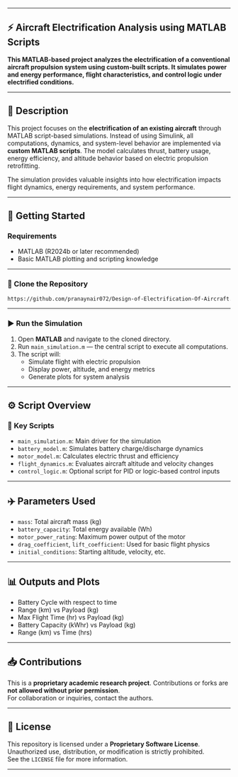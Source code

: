 
---

## ⚡ Aircraft Electrification Analysis using MATLAB Scripts  
**This MATLAB-based project analyzes the electrification of a conventional aircraft propulsion system using custom-built scripts. It simulates power and energy performance, flight characteristics, and control logic under electrified conditions.**

---

## 📄 Description

This project focuses on the **electrification of an existing aircraft** through MATLAB script-based simulations. Instead of using Simulink, all computations, dynamics, and system-level behavior are implemented via **custom MATLAB scripts**. The model calculates thrust, battery usage, energy efficiency, and altitude behavior based on electric propulsion retrofitting. 

The simulation provides valuable insights into how electrification impacts flight dynamics, energy requirements, and system performance.

---

## 🚀 Getting Started

### Requirements
- MATLAB (R2024b or later recommended)  
- Basic MATLAB plotting and scripting knowledge  

---

### 🧠 Clone the Repository

```bash
https://github.com/pranaynair072/Design-of-Electrification-Of-Aircraft.git
```

---

### ▶️ Run the Simulation

1. Open **MATLAB** and navigate to the cloned directory.  
2. Run `main_simulation.m` — the central script to execute all computations.  
3. The script will:
   - Simulate flight with electric propulsion  
   - Display power, altitude, and energy metrics  
   - Generate plots for system analysis  

---

## ⚙️ Script Overview

### 🔌 Key Scripts
- `main_simulation.m`: Main driver for the simulation  
- `battery_model.m`: Simulates battery charge/discharge dynamics  
- `motor_model.m`: Calculates electric thrust and efficiency  
- `flight_dynamics.m`: Evaluates aircraft altitude and velocity changes  
- `control_logic.m`: Optional script for PID or logic-based control inputs  

---

## ✈️ Parameters Used
- `mass`: Total aircraft mass (kg)  
- `battery_capacity`: Total energy available (Wh)  
- `motor_power_rating`: Maximum power output of the motor  
- `drag_coefficient`, `lift_coefficient`: Used for basic flight physics  
- `initial_conditions`: Starting altitude, velocity, etc.  

---

## 📊 Outputs and Plots

- Battery Cycle with respect to time
- Range (km) vs Payload (kg) 
- Max Flight Time (hr) vs Payload (kg)  
- Battery Capacity (kWhr) vs Payload (kg)
- Range (km) vs Time (hrs) 
 
---

## 📥 Contributions

This is a **proprietary academic research project**. Contributions or forks are **not allowed without prior permission**.  
For collaboration or inquiries, contact the authors.

---

## 📄 License

This repository is licensed under a **Proprietary Software License**.  
Unauthorized use, distribution, or modification is strictly prohibited.  
See the `LICENSE` file for more information.

---
